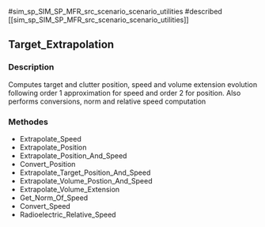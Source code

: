 #sim_sp_SIM_SP_MFR_src_scenario_scenario_utilities
#described
[[sim_sp_SIM_SP_MFR_src_scenario_scenario_utilities]]

## Target_Extrapolation

### Description
Computes target and clutter position, speed and volume extension evolution following order 1 approximation for speed and order 2 for position. Also performs conversions, norm and relative speed computation

### Methodes
* Extrapolate_Speed
* Extrapolate_Position
* Extrapolate_Position_And_Speed
* Convert_Position
* Extrapolate_Target_Position_And_Speed
* Extrapolate_Volume_Postion_And_Speed
* Extrapolate_Volume_Extension
* Get_Norm_Of_Speed
* Convert_Speed
* Radioelectric_Relative_Speed

